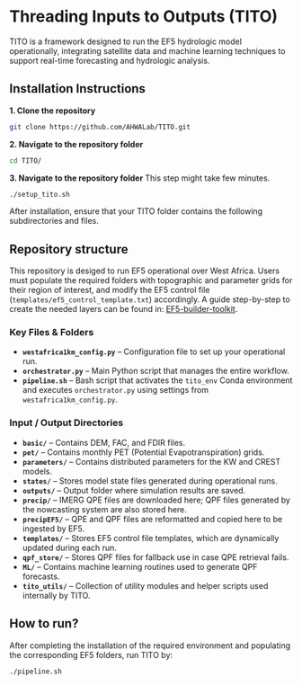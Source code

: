 # Threading Inputs to Outputs (TITO)
TITO is a framework designed to run the EF5 hydrologic model operationally, integrating satellite data and machine learning techniques to support real-time forecasting and hydrologic analysis.

## Installation Instructions
**1. Clone the repository**
  ```sh
  git clone https://github.com/AHWALab/TITO.git
  ```
**2. Navigate to the repository folder**
  ```sh
  cd TITO/
  ```
**3. Navigate to the repository folder**
   This step might take few minutes. 
  ```sh
  ./setup_tito.sh
  ```
After installation, ensure that your TITO folder contains the following subdirectories and files.

## Repository structure

This repository is desiged to run EF5 operational over West Africa. 
Users must populate the required folders with topographic and parameter grids for their region of interest, and modify the EF5 control file (`templates/ef5_control_template.txt`) accordingly. A guide step-by-step to create the needed layers can be found in: [EF5-builder-toolkit](https://github.com/AHWALab/EF5-builder-toolkit).

### Key Files & Folders
- **`westafrica1km_config.py`** – Configuration file to set up your operational run.
- **`orchestrator.py`** – Main Python script that manages the entire workflow.
- **`pipeline.sh`** – Bash script that activates the `tito_env` Conda environment and executes `orchestrator.py` using settings from `westafrica1km_config.py`.

### Input / Output Directories
- **`basic/`** – Contains DEM, FAC, and FDIR files.
- **`pet/`** – Contains monthly PET (Potential Evapotranspiration) grids.
- **`parameters/`** – Contains distributed parameters for the KW and CREST models.
- **`states/`** – Stores model state files generated during operational runs.
- **`outputs/`** – Output folder where simulation results are saved.
- **`precip/`** – IMERG QPE files are downloaded here; QPF files generated by the nowcasting system are also stored here.
- **`precipEF5/`** – QPE and QPF files are reformatted and copied here to be ingested by EF5.
- **`templates/`** – Stores EF5 control file templates, which are dynamically updated during each run.
- **`qpf_store/`** – Stores QPF files for fallback use in case QPE retrieval fails.
- **`ML/`** – Contains machine learning routines used to generate QPF forecasts.
- **`tito_utils/`** – Collection of utility modules and helper scripts used internally by TITO.

## How to run? 
After completing the installation of the required environment and populating the corresponding EF5 folders, run TITO by:
```sh
./pipeline.sh
```

